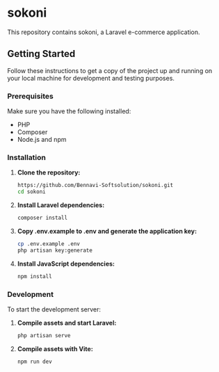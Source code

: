 # sokoni

This repository contains sokoni, a Laravel e-commerce application.

## Getting Started

Follow these instructions to get a copy of the project up and running on your local machine for development and testing purposes.

### Prerequisites

Make sure you have the following installed:

- PHP
- Composer
- Node.js and npm

### Installation

1. **Clone the repository:**
   ```bash
   https://github.com/Bennavi-Softsolution/sokoni.git
   cd sokoni
   ```
1. **Install Laravel dependencies:**
   ```bash
   composer install
   ```
1. **Copy .env.example to .env and generate the application key:**
   ```bash
   cp .env.example .env
   php artisan key:generate
   ```
1. **Install JavaScript dependencies:**
   ```bash
   npm install
   ```

### Development
To start the development server:

1. **Compile assets and start Laravel:**
   ```bash
   php artisan serve
   ```
1. **Compile assets with Vite:**
   ```bash
   npm run dev
   ```

